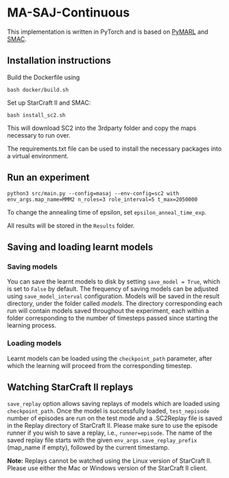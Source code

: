 # MA-SAJ-Continuous

This implementation is written in PyTorch and is based on [PyMARL](https://github.com/oxwhirl/pymarl) and [SMAC](https://github.com/oxwhirl/smac).

## Installation instructions

Build the Dockerfile using 
```shell
bash docker/build.sh
```

Set up StarCraft II and SMAC:
```shell
bash install_sc2.sh
```

This will download SC2 into the 3rdparty folder and copy the maps necessary to run over.

The requirements.txt file can be used to install the necessary packages into a virtual environment.

## Run an experiment 

```shell
python3 src/main.py --config=masaj --env-config=sc2 with env_args.map_name=MMM2 n_roles=3 role_interval=5 t_max=2050000
```

To change the annealing time of epsilon, set `epsilon_anneal_time_exp`.

All results will be stored in the `Results` folder.

## Saving and loading learnt models

### Saving models

You can save the learnt models to disk by setting `save_model = True`, which is set to `False` by default. The frequency of saving models can be adjusted using `save_model_interval` configuration. Models will be saved in the result directory, under the folder called *models*. The directory corresponding each run will contain models saved throughout the experiment, each within a folder corresponding to the number of timesteps passed since starting the learning process.

### Loading models

Learnt models can be loaded using the `checkpoint_path` parameter, after which the learning will proceed from the corresponding timestep. 

## Watching StarCraft II replays

`save_replay` option allows saving replays of models which are loaded using `checkpoint_path`. Once the model is successfully loaded, `test_nepisode` number of episodes are run on the test mode and a .SC2Replay file is saved in the Replay directory of StarCraft II. Please make sure to use the episode runner if you wish to save a replay, i.e., `runner=episode`. The name of the saved replay file starts with the given `env_args.save_replay_prefix` (map_name if empty), followed by the current timestamp. 

**Note:** Replays cannot be watched using the Linux version of StarCraft II. Please use either the Mac or Windows version of the StarCraft II client.
